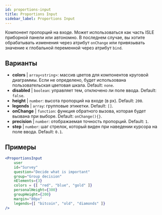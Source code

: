 ```yaml
---
id: proportions-input 
title: Proportions Input
sidebar_label: Proportions Input
---
```


Компонент пропорций на входе. Может использоваться как часть ISLE приборной панели или автономно. В последнем случае, вы хотите обрабатывать изменения через атрибут `onChange` или привязывать значение к глобальной переменной через атрибут `bind`.

## Варианты

* __colors__ | `array<string>`: массив цветов для компонентов круговой диаграммы. Если не определено, будет использована пользовательская цветовая шкала. Default: `none`.
* __disabled__ | `boolean`: управляет тем, отключено ли поле ввода. Default: `false`.
* __height__ | `number`: высота пропорций на входе (в px). Default: `200`.
* __legends__ | `array`: групповые этикетки. Default: `[]`.
* __onChange__ | `function`: функция обратного вызова, которая будет вызвана при выборе. Default: `onChange(){}`.
* __precision__ | `number`: отображаемая точность пропорций. Default: `1`.
* __step__ | `number`: шаг стрелок, который виден при наведении курсора на поле ввода. Default: `0.1`.


## Примеры

```jsx live
<ProportionsInput
    user
    id="Survey"
    question="Decide what is important"
    group="Group decision"
    nElements={3}
    colors = {[ "red", "blue", "gold" ]}
    personalHeight={300}
    groupHeight={200}
    margin="80px"
    legends={[ "bitcoin", "old", "diamonds" ]}
/>
```

